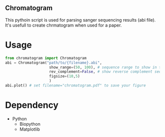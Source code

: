 Chromatogram
-------------------
This pythoin script is used for parsing sanger sequencing results (abi file).
It's usefull to create chrmatogram when used for a paper.

Usage
============

```python
from chromatogram import Chromatogram
abi = Chromatogram("path/to/{filename}.abi", 
                    show_range=(50, 100), # sequence range to show in the plot
                    rev_complement=False, # show reverse complement sequence and plot
                    figsize=(10,5)
                    )
abi.plot() # set filename="chromatogram.pdf" to save your figure
```

Dependency
=============

+ Python
   * Biopython
   * Matplotlib

